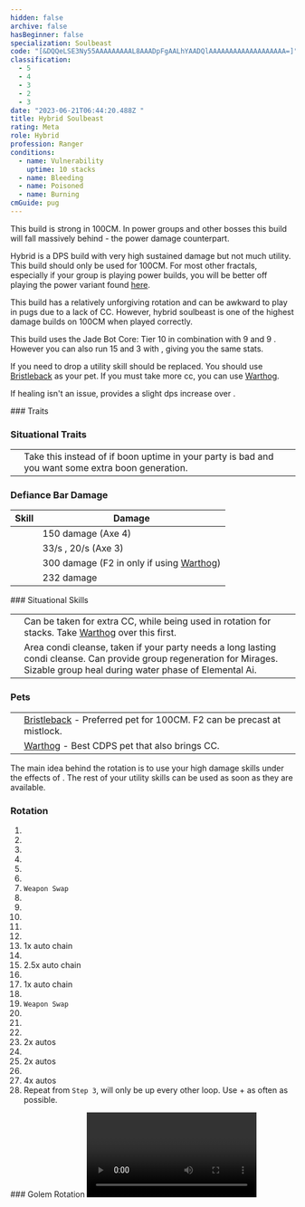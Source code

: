```yaml
---
hidden: false
archive: false
hasBeginner: false
specialization: Soulbeast
code: "[&DQQeLSE3Ny55AAAAAAAAAL8AAADpFgAALhYAADQlAAAAAAAAAAAAAAAAAAA=]"
classification:
  - 5
  - 4
  - 3
  - 2
  - 3
date: "2023-06-21T06:44:20.488Z "
title: Hybrid Soulbeast
rating: Meta
role: Hybrid
profession: Ranger
conditions:
  - name: Vulnerability
    uptime: 10 stacks
  - name: Bleeding
  - name: Poisoned
  - name: Burning
cmGuide: pug
---
```

<Warning>
 
This build is strong in 100CM. In power groups and other bosses this build will fall massively behind <BuildLink specialization="Soulbeast" build="Power Soulbeast"/> - the power damage counterpart.

</Warning>

Hybrid <Specialization name="Soulbeast"/> is a DPS build with very high sustained damage but not much utility. This build should only be used for 100CM. For most other fractals, especially if your group is playing power builds, you will be better off playing the power variant found [here](/builds/ranger/power-soulbeast/).

This build has a relatively unforgiving rotation and can be awkward to play in pugs due to a lack of CC. However, hybrid soulbeast is one of the highest damage builds on 100CM when played correctly.

<Divider text="Equipment"/>

<CharacterWithAr>
<Character title="Hybrid Soulbeast" gear='{"attributes":{"profession":"Ranger","specialization":"Soulbeast","data":{"Health":22022,"Armor":2493,"Power":3073,"Precision":1883,"Toughness":1375,"Vitality":1610,"Ferocity":910,"Condition Damage":2657,"Expertise":748,"Concentration":225,"Healing Power":0,"Agony Resistance":150,"Condition Duration":0.49866666666666665,"Boon Duration":0.15,"Critical Chance":0.9704761904761905,"Critical Damage":2.1066666666666665,"Power Coefficient":4165.924,"Power2 Coefficient":0,"Burning Coefficient":1.84,"Bleeding Coefficient":26.57812933333333,"Poison Coefficient":5.9704,"Torment Coefficient":0.35,"Confusion Coefficient":0,"Flat DPS":0,"Bleeding Duration":0.5,"Siphon Base Coefficient":139.75,"Effective Power":13912.556219096941,"NonCrit Effective Power":6708.099715624999,"Power DPS":22317.54018270512,"Power2 DPS":0,"Siphon DPS":139.75,"Bleeding Damage":386.212565375,"Bleeding Stacks":53.12082116088888,"Bleeding DPS":20515.92861537348,"Burning Damage":868.8752718750001,"Burning Stacks":2.757546666666667,"Burning DPS":2395.9641097080003,"Confusion Damage":342.746633125,"Confusion Stacks":0,"Confusion DPS":0,"Poison Damage":308.792575,"Poison Stacks":8.947639466666665,"Poison DPS":2762.964631083626,"Torment Damage":433.65733125,"Torment Stacks":0.5245333333333333,"Torment DPS":227.467725485,"Damage":48359.61526435523,"Effective Health":109255414.92537315,"Survivability":55544.186540606584,"Effective Healing":390,"Healing":390}},"armor":{"weight":"Medium","helmAffix":"Viper","helmRuneId":24762,"helmRune":"Krait","helmRuneCount":6,"helmInfusionId":37130,"shouldersAffix":"Viper","shouldersRuneId":24762,"shouldersRune":"Krait","shouldersRuneCount":6,"shouldersInfusionId":37130,"coatAffix":"Viper","coatRuneId":24762,"coatRune":"Krait","coatRuneCount":6,"coatInfusionId":37130,"glovesAffix":"Viper","glovesRuneId":24762,"glovesRune":"Krait","glovesRuneCount":6,"glovesInfusionId":37130,"leggingsAffix":"Viper","leggingsRuneId":24762,"leggingsRune":"Krait","leggingsRuneCount":6,"leggingsInfusionId":37130,"bootsAffix":"Viper","bootsRuneId":24762,"bootsRune":"Krait","bootsRuneCount":6,"bootsInfusionId":37130},"weapon":{"weapon1MainId":76158,"weapon1MainType":"Axe","weapon1MainSigil1Id":24605,"weapon1MainAffix":"Viper","weapon1MainInfusion1Id":86113,"weapon1OffId":30700,"weapon1OffType":"Torch","weapon1OffSigilId":24560,"weapon1OffAffix":"Viper","weapon1OffInfusionId":86113,"weapon2MainId":30687,"weapon2MainType":"Dagger","weapon2MainSigil1Id":44944,"weapon2MainAffix":"Viper","weapon2MainInfusion1Id":86113,"weapon2OffId":76158,"weapon2OffType":"Axe","weapon2OffSigilId":24560,"weapon2OffAffix":"Viper","weapon2OffInfusionId":86113},"backAndTrinket":{"backItemAffix":"Viper","backItemInfusion1Id":37130,"backItemInfusion2Id":37130,"amuletAffix":"Viper","ring1Affix":"Viper","ring1Infusion1Id":37130,"ring1Infusion2Id":86113,"ring1Infusion3Id":86113,"ring2Affix":"Viper","ring2Infusion1Id":86113,"ring2Infusion2Id":86113,"ring2Infusion3Id":86113,"accessory1Affix":"Viper","accessory1InfusionId":86113,"accessory2Affix":"Viper","accessory2InfusionId":86113},"consumables":{"foodId":91878,"utilityId":48917},"skills":{"healId":31914,"utility1Id":12633,"utility2Id":12537,"utility3Id":40498,"eliteId":45717},"assumedBuffs":{"value":[{"id":"might","type":"Boon"},{"id":"fury","type":"Boon"},{"id":"protection","type":"Boon"},{"id":"vulnerability","type":"Condition"},{"id":"jade-bot","gw2id":96613,"type":"Item"},{"id":"omnipotion","gw2id":79722,"type":"Item"}]},"traits":{"selection":[[1069,1846,1888],[1606,970,1066],[2071,2161,2128]],"lines":[30,32,55]}}'>

This build uses the Jade Bot Core: Tier 10 in combination with 9 <Item name="Malign +9 Agony Infusion"/> and 9 <Item name="Spiteful +9 Agony Infusion"/>. However you can also run 15 <Item name="Malign +9 Agony Infusion"/> and 3 <Item name="Spiteful +9 Agony Infusion"/> with <Item id="91876"/>, giving you the same stats.

If you need to drop a utility skill <Skill name="Sic Em"/> should be replaced. You should use [Bristleback](https://wiki.guildwars2.com/wiki/Juvenile_Bristleback) as your pet. If you must take more cc, you can use [Warthog](https://wiki.guildwars2.com/wiki/Juvenile_Warthog).

If healing isn't an issue, <Item name="writofmasterfulmalice"/> provides a slight dps increase over <Item name="toxicfocusingcrystal"/>.

</Character>
</CharacterWithAr>

<Divider text="Build"/>

<Grid>
<GridItem sm="7">
### Traits
<Traits traits1Id="32" traits1="Beastmastery" traits1SelectedIds="1606,970,1066" traits2Id="30" traits2="Skirmishing" traits2SelectedIds="1069,1846,1888" traits3Id="55" traits3="Soulbeast" traits3SelectedIds="2071,2161,2128" unembossed/>

### Situational Traits

|                                                         |                                                                                                                                |
| ------------------------------------------------------- | ------------------------------------------------------------------------------------------------------------------------------ |
| <Trait name="Essence of Speed" size="big" disableText/> | Take this instead of <Trait name="Predators Cunning"/> if boon uptime in your party is bad and you want some extra boon generation. |

### Defiance Bar Damage

| Skill | Damage |
| ------------------------------------------------- | --------------------------------------------------------------------------------- |
| <Skill id="12638"/> | 150 damage (Axe 4)                                                           |
| <Skill id="12490"/>        | 33/s <Condition name="Chilled"/>, 20/s <Condition name="Weakness"/> (Axe 3)       |
| <Skill id="46432"/>        | 300 damage (F2 in <Skill id="42944"/> only if using [Warthog](https://wiki.guildwars2.com/wiki/Juvenile_Warthog))    |
| <Skill name="Spike Trap"/> | 232 damage                                                                        |


</GridItem>

<GridItem sm="5">
### Situational Skills

|                                                       |                                                                                                                                                                                   |
| ----------------------------------------------------- | --------------------------------------------------------------------------------------------------------------------------------------------------------------------------------- |
| <Skill name="Spike Trap" size="big" disableText/>     | Can be taken for extra CC, while being used in rotation for <Condition name="Bleeding"/> stacks. Take [Warthog](https://wiki.guildwars2.com/wiki/Juvenile_Warthog) over this first.                                                                               |
| <Skill name="Healing Spring" size="big" disableText/> | Area condi cleanse, taken if your party needs a long lasting condi cleanse. Can provide group regeneration for Mirages. Sizable group heal during water phase of Elemental Ai.                                                                                 |

### Pets
|                                                       |                                                                                                                                                                                   |
| ----------------------------------------------------- | --------------------------------------------------------------------------------------------------------------------------------------------------------------------------------- |
| <Skill name="Sharpen Spines" size="big" disableText/>     |  [Bristleback](https://wiki.guildwars2.com/wiki/Juvenile_Bristleback) - Preferred pet for 100CM. F2 can be precast at mistlock. |
| <Skill id="46432" size="big" disableText/>     |  [Warthog](https://wiki.guildwars2.com/wiki/Juvenile_Warthog) - Best CDPS pet that also brings CC.

</GridItem>
</Grid>

<Divider text="Rotation / Skill usage"/>

<Grid>
<GridItem sm="6">

The main idea behind the rotation is to use your high damage skills under the effects of <Skill name="Sic Em"/>. The rest of your utility skills can be used as soon as they are available.

### Rotation

1.  <Skill name="Sharpening Stone"/>
2.  <Skill name="Sharpen Spines"/> 
3.  <Skill name="One Wolf Pack"/>
4.  <Skill name="Bonfire"/>
5.  <Skill name="Splitblade"/>
6.  <Skill name="Winter's Bite"/>
7.  `Weapon Swap`
8.  <Skill name="Double Arc"/>
9.  <Skill name="Path of Scars"/>
10.  <Skill name="Rain of Spikes"/>
11.  <Skill name="Whirling Defense"/>
12.  <Skill name="Primal Cry"/>
13.  <Skill name="Groundwork Gouge"/> 1x auto chain
14.  <Skill name="Double Arc"/>
15.  <Skill name="Groundwork Gouge"/> 2.5x auto chain
16.  <Skill name="Path of Scars"/>
17.  <Skill name="Groundwork Gouge"/> 1x auto chain
18.  <Skill name="Double Arc"/>
19.  `Weapon Swap`
20.  <Skill name="Splitblade"/>
21.  <Skill name="Winter's Bite"/>
22.  <Skill name="Throw Torch"/>
23.  <Skill name="Ricochet"/> 2x autos
24.  <Skill name="Rain of Spikes"/>
25.  <Skill name="Ricochet"/> 2x autos
26.  <Skill name="Splitblade"/>
27.  <Skill name="Ricochet"/> 4x autos
28.  Repeat from `Step 3`, <Skill name="One Wolf Pack"/> will only be up every other loop. Use <Skill name="Sharpening Stone"/> + <Skill name="Sharpen Spines"/> as often as possible.


</GridItem>

<GridItem sm="6">
### Golem Rotation

<Video youtube="" caption=""/>

<Card title="Precasting">

This build will not perform well outside of 100CM so this precasting section will be focused on 100CM precasts.

#### **Skills**

**<Skill name="Sharpening Stone"/> -** Used for some additional <Condition name="Bleeding"/> at the start of the fight. Lasts 30 seconds. Is not wiped when the fight starts on 100CM. If you use a second time while you still have charges left, the original charges will be overwritten.

**<Skill name="Sharpen Spines"/> -** Used for some additional <Condition name="Bleeding"/> at the start of the fight. Lasts 30 seconds. Is not wiped when the fight starts on 100CM. This stacks in intensity so you can use the skill after taking the mistlock giving you 10 stacks of <Condition name="Bleeding"/>.

**<Skill name="Double Arc"/> -** Can be precasted giving you the effect _Poisonous Strike_ lasting for 7 seconds. When you have this effect and are merged your next 2 attacks will inflict 1 stack of <Condition name="poisoned" text ="Poison"/> lasting for 6 seconds. This skill can be used twice giving you 3 charges. Is not wiped when the fight starts on 100CM.

**<Skill name="Crippling Shot"/> -** Can be precasted giving you the effect _Bloodthirst_ lasting for 12 seconds. When you have this effect and are merged your next 3 attacks will inflict 1 stack of <Condition name="bleeding" text ="Bleed"/>. Is not wiped when the fight starts on 100CM.

**<Skill name="Sic 'Em"/> -** Can be cast if the boss is triggered without starting the fight, allowing it to be targeted. The effect is not wiped. This allows you to delay your first **<Skill name="Sic 'Em"/>** to when the boss charges to the first wall. NOTE: this will cause any pets to immediately aggro to the boss. Should only be used if portalling from mistlock to the boss.

The elite stance **<Skill name="One Wolf Pack"/>** will be wiped upon taking the mistlock. Using an elite that summons friendly pets is your best precast in this slot. **<Skill name="Mistfire Wolf"/>**, **<Skill name="Hounds of Balthazar"/>**, and **<Skill name="Summon Sylvan Hound"/>** are options.

</Card>

</GridItem>
</Grid> 
